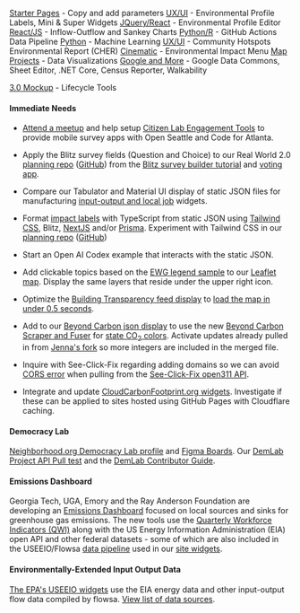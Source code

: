 <a href="../../apps/">Starter Pages</a> - Copy and add parameters
<a href="../../community/projects/#widgets">UX/UI</a> - Environmental Profile Labels, Mini & Super Widgets
<a href="../../community/projects/#profile-editor">JQuery/React</a> - Environmental Profile Editor
<a href="../../community/projects/#io">React/JS</a> - Inflow-Outflow and Sankey Charts
<a href="../../community/projects/#github-actions">Python/R</a> - GitHub Actions Data Pipeline
<a href="../../community/projects/#python">Python</a> - Machine Learning
<a href="../../community/projects/#ux">UX/UI</a> - Community Hotspots Environmental Report (CHER)
<a href="../../community/projects/#cinematic">Cinematic</a> - Environmental Impact Menu
<a href="../../community/projects/#maps">Map Projects</a> - Data Visualizations
<a href="../../community/projects/#google">Google and More</a> - Google Data Commons, Sheet Editor, .NET Core, Census Reporter, Walkability

<a href="../../apps/smm/">3.0 Mockup</a> - Lifecycle Tools

<!--<br>
Challenge participants are creating pages in the shared <a href="../../apps/">community pages</a> apps repo.<br>
All entries should include <a href="../../localsite/">parameter settings</a> to filter <a href="../../io/charts/">USEEIO widget IO charts</a> by location, impact and/or goods and services.<br><br>

Democracylab profile
https://www.democracylab.org/projects/create/834

Fall 2021 Teams and Participants
https://docs.google.com/spreadsheets/d/1hnRbFDasf6rx3VS8xJ_oziF6_7laluNfZmgo6-ZDrqU/edit#gid=0
-->

<!--
The Better Civic Site implementation uses Drupal, Django and ERPNext to provide rapidly deployable, disposable backends that allow for easy contributions by volunteers and contractors.

Neighborhood.org themes include Marvel Comics and the Last Airbender. We're extending the [DemocracyLab](https://democracylab.org) project tools to add [voting tools](https://github.com/kevmoo/vote.dart).

We're integrating the project index tools that Code for America is creating from Italy’s meta-tag editor, and include both login.gov and BrightID login’s for unique user validation.
-->

<h4>Immediate Needs</h4>

<!-- Figma -->

- [Attend a meetup](../../io/coders/) and help setup [Citizen Lab Engagement Tools](https://www.citizenlab.co) to provide mobile survey apps with Open Seattle and Code for Atlanta.

- Apply the Blitz survey fields (Question and Choice) to our Real World 2.0 [planning repo](https://neighborhood.org/planning/#display=planning.md) ([GitHub](https://github.com/localsite/planning)) from the [Blitz survey builder tutorial](https://blitzjs.com/docs/tutorial) and [voting app](https://dev.to/anubra266/full-stack-react-in-blitzjs-and-chakra-ui-part-2-38n4).

- Compare our Tabulator and Material UI display of static JSON files for manufacturing [input-output and local job](../../localsite/info/data/) widgets.

- Format [impact labels](../../community/projects/#widgets) with TypeScript from static JSON using [Tailwind CSS](https://tailwindcss.com), Blitz, [NextJS](https://nextjs.org) and/or [Prisma](https://www.prisma.io). Experiment with Tailwind CSS in our [planning repo](https://neighborhood.org/planning/#display=planning.md) ([GitHub](https://github.com/localsite/planning))


- Start an Open AI Codex example that interacts with the static JSON.

- Add clickable topics based on the <a href="../../../community/map/ewg/">EWG legend sample</a> to our [Leaflet map](../../localsite/map/). Display the same layers that reside under the upper right icon.

- Optimize the <a href="../../io/template/feed/">Building Transparency feed display</a> to <a href="https://model.earth/localsite/info/?show=openepd&mapview=state#state=GA">load the map in under 0.5 seconds</a>.

- Add to our <a href="../../apps/beyondcarbon/#state=NC">Beyond Carbon json display</a> to use the new <a href="https://github.com/modelearth/beyond-carbon-scraper">Beyond Carbon Scraper and Fuser</a> for [state CO<sub>2</sub> colors](../../apps/beyondcarbon/#mapview=country). Activate updates already pulled in from [Jenna's fork](https://github.com/JennaFlan2426/beyond-carbon-scraper) so more integers are included in the merged file.

- Inquire with See-Click-Fix regarding adding domains so we can avoid [CORS error](../../community/resources/diffbot/#feed=open311) when pulling from the <a href="http://dev.seeclickfix.com/">See-Click-Fix open311 API</a>.<!--Have them add model.earth, neighborhood.org and lifecycle.tools.-->

- Integrate and update <a href="https://www.cloudcarbonfootprint.org">CloudCarbonFootprint.org widgets</a>. Investigate if these can be applied to sites hosted using GitHub Pages with Cloudflare caching.




<h4>Democracy Lab</h4>

<a href="https://www.democracylab.org/projects/834">Neighborhood.org Democracy Lab profile</a> and <a href="https://www.figma.com/file/Zk29COFG5bEQoISUBLPdpE/Neighborhood.org?node-id=0%3A1">Figma Boards</a>.
Our [DemLab Project API Pull test](../../io/template/feed/demolab.html) and the [DemLab Contributor Guide](https://docs.google.com/document/d/1OLQPFFJ8oz_BxpuxRxKKdZ2brmlUkVN3ICTdbA_axxY/edit#).

<!--
<a href="https://docs.google.com/document/d/1uqPZ_9hPP7q3_Pc2JugjQKTB94ePRG0vwshqfyqm4R0/">Scope of Work</a>. UX/UI
and <a href="https://www.ewg.org/">EWG</a>
-->

<h4>Emissions Dashboard</h4>

Georgia Tech, UGA, Emory and the Ray Anderson Foundation are developing an [Emissions Dashboard](https://cepl.gatech.edu/dashboardseminars) focused on local sources and sinks for greenhouse gas emissions. The new tools use the [Quarterly Workforce Indicators (QWI)](https://www.census.gov/data/developers/data-sets/qwi.html) along with the US Energy Information Administration (EIA) open API and other federal datasets - some of which are also included in the USEEIO/Flowsa [data pipeline](../../localsite/info/data) used in our [site widgets](../../io/charts).

<h4>Environmentally-Extended Input Output Data</h4>

[The EPA's USEEIO widgets](../../io/charts/) use the EIA energy data and other input-output flow data compiled by flowsa. [View list of data sources](../../io/about/api).

<!-- https://spatial.chat/s/QiqoChat2 -->

<!--
1. Create a node script in the "apps" repo that pulls three <a href="../../localsite/start/">ModelEarth repos</a> (localsite, io and apps) into one local "webroot".<br><br>
-->
